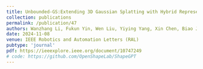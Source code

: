 ```yaml
---
title: Unbounded-GS:Extending 3D Gaussian Splatting with Hybrid Representation for Unbounded Large-Scale Scene Reconstruction
collection: publications
permalink: /publication/47
authors: Wanzhang Li, Fukun Yin, Wen Liu, Yiying Yang, Xin Chen, Biao Jiang, Gang Yu, <b>Jiayuan Fan</b>
date: 2024-11-08
venue: IEEE Robotics and Automation Letters (RAL)
pubtype: 'journal'
pdf: https://ieeexplore.ieee.org/document/10747249
# code: https://github.com/OpenShapeLab/ShapeGPT
---
```


<!-- paperurl: 'http://academicpages.github.io/files/paper1.pdf'
citation: 'Your Name, You. (2009). &quot;Paper Title Number 1.&quot; <i>Journal 1</i>. 1(1).' -->
<!-- [Download paper here](http://academicpages.github.io/files/paper1.pdf) -->
